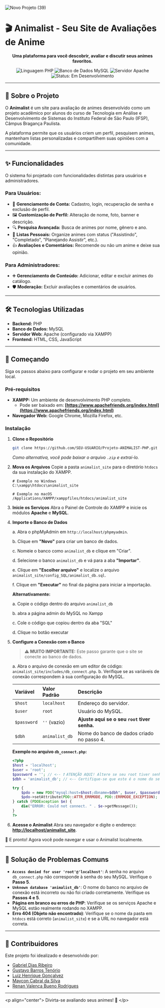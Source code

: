 ![Novo Projeto (39)](https://github.com/user-attachments/assets/99d3056b-b3b9-4260-859a-9e5c8394fd0f)
# 🎬 Animalist - Seu Site de Avaliações de Anime

<p align="center">
  <strong>Uma plataforma para você descobrir, avaliar e discutir seus animes favoritos.</strong>
</p>

<p align="center">
  <img src="https://img.shields.io/badge/Linguagem-PHP-777BB4?style=for-the-badge&logo=php&logoColor=white" alt="Linguagem PHP">
  <img src="https://img.shields.io/badge/Banco%20de%20Dados-MySQL-4479A1?style=for-the-badge&logo=mysql&logoColor=white" alt="Banco de Dados MySQL">
  <img src="https://img.shields.io/badge/Servidor-Apache-D22128?style=for-the-badge&logo=Apache&logoColor=white" alt="Servidor Apache">
  <img src="https://img.shields.io/badge/Status-Em%20Desenvolvimento-yellow?style=for-the-badge" alt="Status: Em Desenvolvimento">
</p>

-----

## 📖 Sobre o Projeto

O **Animalist** é um site para avaliação de animes desenvolvido como um projeto acadêmico por alunos do curso de Tecnologia em Análise e Desenvolvimento de Sistemas do Instituto Federal de São Paulo (IFSP), Câmpus Bragança Paulista.

A plataforma permite que os usuários criem um perfil, pesquisem animes, mantenham listas personalizadas e compartilhem suas opiniões com a comunidade.

-----

## ✨ Funcionalidades

O sistema foi projetado com funcionalidades distintas para usuários e administradores.

### Para Usuários:

  - 👤 **Gerenciamento de Conta:** Cadastro, login, recuperação de senha e exclusão de perfil.
  - 🖼️ **Customização de Perfil:** Alteração de nome, foto, banner e descrição.
  - 🔍 **Pesquisa Avançada:** Busca de animes por nome, gênero e ano.
  - 📝 **Listas Pessoais:** Organize animes com status ("Assistindo", "Completado", "Planejando Assistir", etc.).
  - 👍 **Avaliações e Comentários:** Recomende ou não um anime e deixe sua opinião.

### Para Administradores:

  - ➕ **Gerenciamento de Conteúdo:** Adicionar, editar e excluir animes do catálogo.
  - 🛡️ **Moderação:** Excluir avaliações e comentários de usuários.

-----

## 🛠️ Tecnologias Utilizadas

  - **Backend:** PHP
  - **Banco de Dados:** MySQL
  - **Servidor Web:** Apache (configurado via XAMPP)
  - **Frontend:** HTML, CSS, JavaScript

-----

## 🚀 Começando

Siga os passos abaixo para configurar e rodar o projeto em seu ambiente local.

### Pré-requisitos

  - **XAMPP:** Um ambiente de desenvolvimento PHP completo.
      - Pode ser baixado em: **[https://www.apachefriends.org/index.html](https://www.apachefriends.org/index.html)**
  - **Navegador Web:** Google Chrome, Mozilla Firefox, etc.

### Instalação

1.  **Clone o Repositório**

    ```sh
    git clone https://github.com/SEU-USUARIO/Projeto-ANIMALIST-PHP.git
    ```

    *Como alternativa, você pode baixar o arquivo `.zip` e extraí-lo.*

2.  **Mova os Arquivos**
    Copie a pasta `animalist_site` para o diretório `htdocs` da sua instalação do XAMPP.

    ```
    # Exemplo no Windows
    C:\xampp\htdocs\animalist_site

    # Exemplo no macOS
    /Applications/XAMPP/xamppfiles/htdocs/animalist_site
    ```

3.  **Inicie os Serviços**
    Abra o Painel de Controle do XAMPP e inicie os módulos **Apache** e **MySQL**.

4.  **Importe o Banco de Dados**
   
    a. Abra o phpMyAdmin em `http://localhost/phpmyadmin`.
    
    b. Clique em **"Novo"** para criar um banco de dados.
    
    c. Nomeie o banco como `animalist_db` e clique em "Criar".
    
    d. Selecione o banco `animalist_db` e vá para a aba **"Importar"**.
    
    e. Clique em **"Escolher arquivo"** e localize o arquivo `animalist_site/config_SQL/animalist_db.sql`.
    
    f. Clique em **"Executar"** no final da página para iniciar a importação.

    **Alternativamente:**
    
    a. Copie o código dentro do arquivo `animalist_db`
    
    b. abra a página admin do MySQL no Xampp
    
    c. Cole o código que copiou dentro da aba "SQL"
    
    d. Clique no botão executar

6.  **Configure a Conexão com o Banco**

    > **⚠️ MUITO IMPORTANTE:** Este passo garante que o site se conecte ao banco de dados.

    a. Abra o arquivo de conexão em um editor de código: `animalist_site/includes/db_connect.php`.
    b. Verifique se as variáveis de conexão correspondem à sua configuração do MySQL.

    | Variável | Valor Padrão | Descrição |
    | :--- | :--- | :--- |
    | `$host` | `localhost` | Endereço do servidor. |
    | `$user` | `root` | Usuário do MySQL. |
    | `$password` | `''` (vazio) | **Ajuste aqui se o seu `root` tiver senha.** |
    | `$dbh` | `animalist_db`| Nome do banco de dados criado no passo 4. |

    **Exemplo no arquivo `db_connect.php`:**

    ```php
    <?php
    $host = 'localhost';
    $user = 'root';
    $password = ''; // <-- ❗ ATENÇÃO AQUI! Altere se seu root tiver senha.
    $dbh = 'animalist_db'; // <-- Certifique-se que este é o nome do seu banco.

    try {
        $pdo = new PDO("mysql:host=$host;dbname=$dbh", $user, $password);
        $pdo->setAttribute(PDO::ATTR_ERRMODE, PDO::ERRMODE_EXCEPTION);
    } catch (PDOException $e) {
        die("ERROR: Could not connect. " . $e->getMessage());
    }
    ?>
    ```

7.  **Acesse o Animalist**
    Abra seu navegador e digite o endereço: **[http://localhost/animalist\_site](https://www.google.com/search?q=http://localhost/animalist_site)**.

🎉 E pronto\! Agora você pode navegar e usar o Animalist localmente.

-----

## 🤔 Solução de Problemas Comuns

  - **`Access denied for user 'root'@'localhost'`**: A senha no arquivo `db_connect.php` não corresponde à senha do seu MySQL. Verifique o **Passo 5**.
  - **`Unknown database 'animalist_db'`**: O nome do banco no arquivo de conexão está incorreto ou não foi criado corretamente. Verifique os **Passos 4 e 5**.
  - **Página em branco ou erros de PHP**: Verifique se os serviços Apache e MySQL estão realmente rodando no XAMPP.
  - **Erro 404 (Objeto não encontrado)**: Verifique se o nome da pasta em `htdocs` está correto (`animalist_site`) e se a URL no navegador está correta.

-----

## 👥 Contribuidores

Este projeto foi idealizado e desenvolvido por:

  - [Gabriel Dias Ribeiro](https://github.com/Tsarco)
  - [Gustavo Barros Tenório](https://github.com/gustavotenorio26062005)
  - [Luiz Henrique Gonçalvez](https://github.com/LuizHenriqueGon)
  - [Maycon Cabral da Silva](https://github.com/Mayconcabral1196)
  - [Renan Valença Bueno Rodrigues](https://github.com/RenanVKoashi)

-----

\<p align="center"\>
Divirta-se avaliando seus animes\! 🌟
\</p\>
